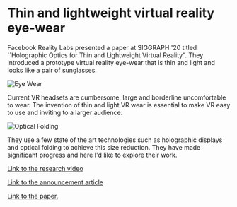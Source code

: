 Thin and lightweight virtual reality eye-wear
=============================================

Facebook Reality Labs presented a paper at SIGGRAPH '20 titled ``Holographic Optics for Thin and Lightweight Virtual Reality". They introduced a prototype virtual reality eye-wear that is thin and light and looks like a pair of sunglasses.

![Eye Wear](https://research.fb.com/wp-content/uploads/2020/06/Holographic-optics_hero.png)



Current VR headsets are cumbersome, large and borderline uncomfortable to wear. The invention of thin and light VR wear is essential to make VR easy to use and inviting to a larger audience.

![Optical Folding](https://research.fb.com/wp-content/uploads/2020/06/Holographic-optics_3.gif)

They use a few state of the art technologies such as holographic displays and optical folding to achieve this size reduction. They have made significant progress and here I'd like to explore their work.

[Link to the research video](https://www.facebook.com/academics/videos/987211405385147/)

[Link to the announcement article](hhttps://research.fb.com/blog/2020/06/holographic-optics-for-thin-and-lightweight-virtual-reality/)

[Link to the paper.](https://research.fb.com/wp-content/uploads/2020/06/Holographic-Optics-for-Thin-and-Lightweight-Virtual-Reality.pdf)

